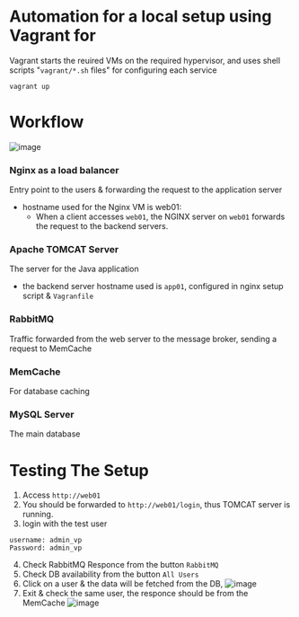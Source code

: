 # Automation for a local setup using Vagrant for 
Vagrant starts the reuired VMs on the required hypervisor, and uses shell scripts "`vagrant/*.sh` files" for configuring each service
```
vagrant up
``` 
# Workflow
![image](https://github.com/user-attachments/assets/099fc630-adbd-4315-a014-38c1a6bfa572)
### Nginx as a load balancer
Entry point to the users & forwarding the request to the application server
- hostname used for the Nginx VM is web01:
    - When a client accesses `web01`, the NGINX server on `web01` forwards the request to the backend servers.
### Apache TOMCAT Server
The server for the Java application
- the backend server hostname used is `app01`, configured in nginx setup script & `Vagranfile`
### RabbitMQ
Traffic forwarded from the web server to the message broker, sending a request to MemCache
### MemCache
For database caching
### MySQL Server
The main database

# Testing The Setup
1) Access `http://web01`
2) You should be forwarded to `http://web01/login`, thus TOMCAT server is running.
3) login with the test user
```
username: admin_vp
Password: admin_vp
```
4) Check RabbitMQ Responce from the button `RabbitMQ`
5) Check DB availability from the button `All Users`
6) Click on a user & the data will be fetched from the DB,
![image](https://github.com/user-attachments/assets/98fde5f3-1645-487b-8eee-324d31323d9f)
7) Exit & check the same user, the responce should be from the MemCache
![image](https://github.com/user-attachments/assets/55bbe63b-1c2a-4d24-96bb-de8e2b12627e)
